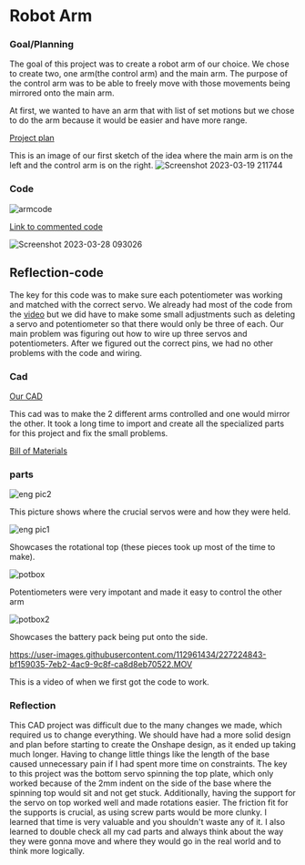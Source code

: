 # Robot Arm 

### Goal/Planning

The goal of this project was to create a robot arm of our choice. We chose to create two, one arm(the control arm) and the main arm.
The purpose of the control arm was to be able to freely move with those movements being mirrored onto the main arm.

At first, we wanted to have an arm that with list of set motions but we chose to do the arm because it would be easier and have more range.

[Project plan](https://docs.google.com/document/d/1N13CiAop0agVnEHup3wdvLUEAzarODgKqOfmiuRUrMs/edit)



This is an image of our first sketch of the idea where the main arm is on the left and the control arm is on the right.
![Screenshot 2023-03-19 211744](https://user-images.githubusercontent.com/71402974/226225006-5d60c13c-8965-4f6a-91ba-2bcdef4e319b.png)

### Code
![armcode](https://user-images.githubusercontent.com/71402974/227539449-90616c9a-904b-4899-bc59-59c35886338e.png)

[Link to commented code](https://create.arduino.cc/editor/whunt29a/4c440bf3-3f6e-464b-9f79-051cee3a1420/preview)

![Screenshot 2023-03-28 093026](https://user-images.githubusercontent.com/71402974/228252989-b7c0f43e-8aea-4967-a957-4554af46a143.png)

## Reflection-code
The key for this code was to make sure each potentiometer was working and matched with the correct  servo. We already had most of the code from the [ video](https://www.youtube.com/watch?v=ADJGxOrEZAM) but we did have to make some small adjustments such as deleting a servo and potentiometer so that there would only be three of each. Our main problem was figuring out how to wire up three servos and potentiometers. After we figured out the correct pins, we had no other problems with the code and wiring.



### Cad
[Our CAD](https://cvilleschools.onshape.com/documents/bf90ec3826ba51ebac8b4e61/w/538839302e3f33f012450070/e/22efbb674ba50b1db36badc5?renderMode=0&uiState=6422e81ffdb5a62820d41e9a)

This cad was to make the 2 different arms controlled and one would mirror the other.
It took a long time to import and create all the specialized parts for this project and fix the small problems.

[Bill of Materials](https://docs.google.com/document/d/16xozJZqu8OQpGP3FExhQ4RstVhVjacbFbe7lotb8M0c/edit)
### parts

![eng pic2](https://user-images.githubusercontent.com/112961434/227220598-65dfcce3-c781-40ae-aae1-faba7a894844.PNG)

This picture shows where the crucial servos were and how they were held.

![eng pic1](https://user-images.githubusercontent.com/112961434/227220630-3b72993f-f43c-4720-bd10-081a5fd84e2f.PNG)

Showcases the rotational top
(these pieces took up most of the time to make).

![potbox](https://user-images.githubusercontent.com/71402974/227958262-530b202b-4562-46d9-b482-a1db8d583f7c.png)

Potentiometers were very impotant and made it easy to control the other arm

![potbox2](https://user-images.githubusercontent.com/71402974/227958276-ce8e863f-e08a-4715-b48b-66288aed2072.png)

Showcases the battery pack being put onto the side.




https://user-images.githubusercontent.com/112961434/227224843-bf159035-7eb2-4ac9-9c8f-ca8d8eb70522.MOV

This is a video of when we first got the code to work.

### Reflection

This CAD project was difficult due to the many changes we made, which required us to change everything. We should have had a more solid design and plan before starting to create the Onshape design, as it ended up taking much longer. Having to change little things like the length of the base caused unnecessary pain if I had spent more time on constraints. The key to this project was the bottom servo spinning the top plate, which only worked because of the 2mm indent on the side of the base where the spinning top would sit and not get stuck. Additionally, having the support for the servo on top worked well and made rotations easier. The friction fit for the supports is crucial, as using screw parts would be more clunky. I learned that time is very valuable and you shouldn't waste any of it. I also learned to double check all my cad parts and always think about the way they were gonna move and where they would go in the real world and to think more logically.

